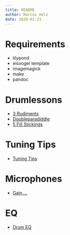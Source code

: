 ```yaml
---
title: README
author: Marcus Hotz
date: 2020-01-21
---
```


# Requirements

- lilypond
- eisvogel template
- imagemagick
- make
- pandoc

# Drumlessons

- [3 Rudiments](./md/20200121_3-rudiments.md)
- [Doubleparadiddle](./md/20200123_doubleparadiddle.md)
- [5 Fill Stickings](./md/20200208_5-fill-stickings.md)

# Tuning Tips
- [Tuning Tips](./md/20200210_drum-tuning.md)

# Microphones
- [Gain,...](./md/20200610_mics-gain.md)

# EQ
- [Drum EQ](./md/20220628_drums_eq.md)

